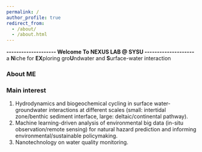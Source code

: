 ```yaml
---
permalink: /
author_profile: true
redirect_from: 
  - /about/
  - /about.html
---
```


**-------------------- Welcome To NEXUS LAB @ SYSU --------------------**  
a **N**iche for **EX**ploring gro**U**ndwater and **S**urface-water interaction 

  
### About ME  

  


  

### Main interest
1) Hydrodynamics and biogeochemical cycling in surface water-groundwater interactions at different scales (small: intertidal zone/benthic sediment interface, large: deltaic/continental pathway).  
2) Machine learning-driven analysis of environmental big data (in-situ observation/remote sensing) for natural hazard prediction and informing environmental/sustainable policymaking.  
3) Nanotechnology on water quality monitoring.

